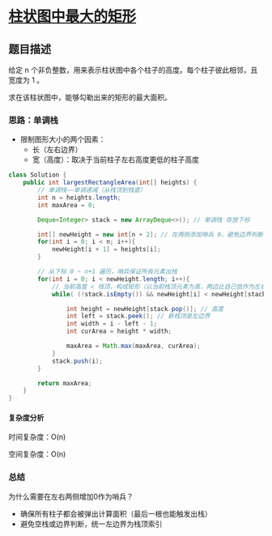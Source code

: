 # [柱状图中最大的矩形](柱状图中最大的矩形"https://leetcode.cn/problems/largest-rectangle-in-histogram/description/")

## 题目描述
给定 n 个非负整数，用来表示柱状图中各个柱子的高度。每个柱子彼此相邻，且宽度为 1 。

求在该柱状图中，能够勾勒出来的矩形的最大面积。

### 思路：单调栈

- 限制图形大小的两个因素：
  - 长（左右边界）
  - 宽（高度）：取决于当前柱子左右高度更低的柱子高度

```java
class Solution {
    public int largestRectangleArea(int[] heights) {
        // 单调栈——单调递减（从栈顶到栈底）
        int n = heights.length;
        int maxArea = 0;

        Deque<Integer> stack = new ArrayDeque<>(); // 单调栈 存放下标

        int[] newHeight = new int[n + 2]; // 在两侧添加哨兵 0，避免边界判断
        for(int i = 0; i < n; i++){
            newHeight[i + 1] = heights[i];
        }

        // 从下标 0 ~ n+1 遍历，哨兵保证所有元素出栈
        for(int i = 0; i < newHeight.length; i++){
            // 当前高度 < 栈顶，构成矩形（以当前栈顶元素为高，两边比自己低作为左右边界）
            while( (!stack.isEmpty()) && newHeight[i] < newHeight[stack.peek()] ){

                int height = newHeight[stack.pop()]; // 高度
                int left = stack.peek(); // 新栈顶是左边界
                int width = i - left - 1;
                int curArea = height * width;

                maxArea = Math.max(maxArea, curArea);
            }
            stack.push(i);
        }

        return maxArea;
    }
}
```

#### 复杂度分析
时间复杂度：O(n)

空间复杂度：O(n)

### 总结

为什么需要在左右两侧增加0作为哨兵？
- 确保所有柱子都会被弹出计算面积（最后一根也能触发出栈）
- 避免空栈或边界判断，统一左边界为栈顶索引